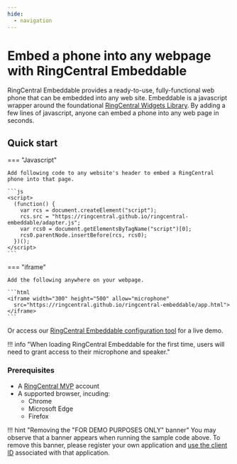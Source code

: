 ```yaml
---
hide:
  - navigation
---
```


# Embed a phone into any webpage with RingCentral Embeddable

RingCentral Embeddable provides a ready-to-use, fully-functional web phone that can be embedded into any web site. Embeddable is a javascript wrapper around the foundational [RingCentral Widgets Library](https://github.com/ringcentral/ringcentral-js-widgets). By adding a few lines of javascript, anyone can embed a phone into any web page in seconds. 

## Quick start

=== "Javascript"

    Add following code to any website's header to embed a RingCentral phone into that page. 

    ```js
    <script>
      (function() {
        var rcs = document.createElement("script");
        rcs.src = "https://ringcentral.github.io/ringcentral-embeddable/adapter.js";
        var rcs0 = document.getElementsByTagName("script")[0];
        rcs0.parentNode.insertBefore(rcs, rcs0);
      })();
    </script>
    ```

=== "iframe"

    Add the following anywhere on your webpage.

    ```html
    <iframe width="300" height="500" allow="microphone" 
      src="https://ringcentral.github.io/ringcentral-embeddable/app.html">
    </iframe>
    ```

Or access our [RingCentral Embeddable configuration tool](https://ringcentral.github.io/ringcentral-embeddable/) for a live demo. 

!!! info "When loading RingCentral Embeddable for the first time, users will need to grant access to their microphone and speaker."

### Prerequisites

* A [RingCentral MVP](https://ringcentral.com/pricing/) account
* A supported browser, incuding:
    - Chrome
    - Microsoft Edge
    - Firefox

!!! hint "Removing the "FOR DEMO PURPOSES ONLY" banner"
    You may observe that a banner appears when running the sample code above. To remove this banner, please register your own application and [use the client ID](config/client-id.md) associated with that application. 

